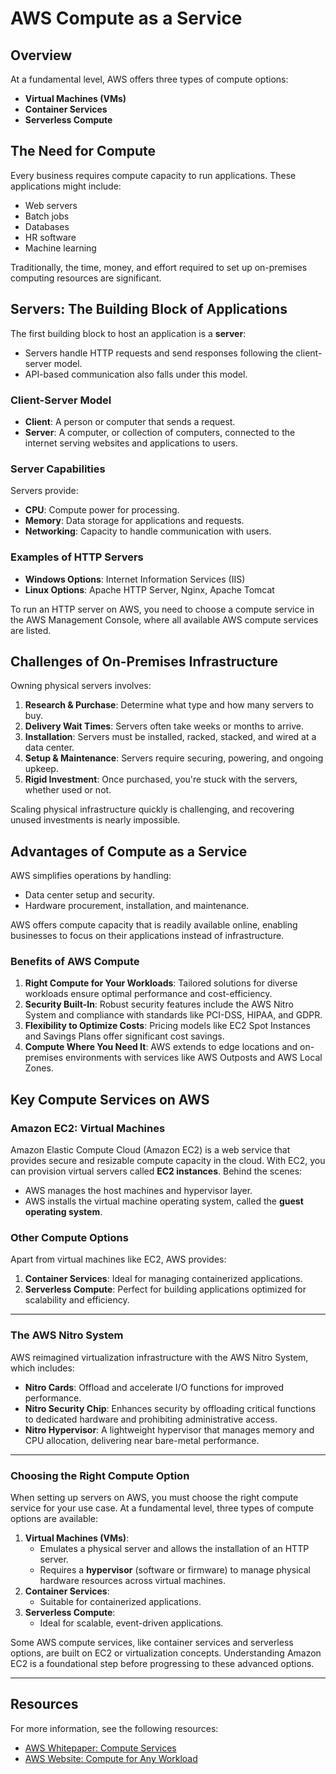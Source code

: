 # AWS Compute as a Service

## Overview
At a fundamental level, AWS offers three types of compute options:
- **Virtual Machines (VMs)**
- **Container Services**
- **Serverless Compute**

## The Need for Compute
Every business requires compute capacity to run applications. These applications might include:
- Web servers
- Batch jobs
- Databases
- HR software
- Machine learning

Traditionally, the time, money, and effort required to set up on-premises computing resources are significant.

## Servers: The Building Block of Applications
The first building block to host an application is a **server**:
- Servers handle HTTP requests and send responses following the client-server model.
- API-based communication also falls under this model.

### Client-Server Model
- **Client**: A person or computer that sends a request.
- **Server**: A computer, or collection of computers, connected to the internet serving websites and applications to users.

### Server Capabilities
Servers provide:
- **CPU**: Compute power for processing.
- **Memory**: Data storage for applications and requests.
- **Networking**: Capacity to handle communication with users.

### Examples of HTTP Servers
- **Windows Options**: Internet Information Services (IIS)
- **Linux Options**: Apache HTTP Server, Nginx, Apache Tomcat

To run an HTTP server on AWS, you need to choose a compute service in the AWS Management Console, where all available AWS compute services are listed.

## Challenges of On-Premises Infrastructure
Owning physical servers involves:
1. **Research & Purchase**: Determine what type and how many servers to buy.
2. **Delivery Wait Times**: Servers often take weeks or months to arrive.
3. **Installation**: Servers must be installed, racked, stacked, and wired at a data center.
4. **Setup & Maintenance**: Servers require securing, powering, and ongoing upkeep.
5. **Rigid Investment**: Once purchased, you're stuck with the servers, whether used or not.

Scaling physical infrastructure quickly is challenging, and recovering unused investments is nearly impossible.

## Advantages of Compute as a Service
AWS simplifies operations by handling:
- Data center setup and security.
- Hardware procurement, installation, and maintenance.

AWS offers compute capacity that is readily available online, enabling businesses to focus on their applications instead of infrastructure.

### Benefits of AWS Compute
1. **Right Compute for Your Workloads**: Tailored solutions for diverse workloads ensure optimal performance and cost-efficiency.
2. **Security Built-In**: Robust security features include the AWS Nitro System and compliance with standards like PCI-DSS, HIPAA, and GDPR.
3. **Flexibility to Optimize Costs**: Pricing models like EC2 Spot Instances and Savings Plans offer significant cost savings.
4. **Compute Where You Need It**: AWS extends to edge locations and on-premises environments with services like AWS Outposts and AWS Local Zones.

## Key Compute Services on AWS

### Amazon EC2: Virtual Machines
Amazon Elastic Compute Cloud (Amazon EC2) is a web service that provides secure and resizable compute capacity in the cloud. With EC2, you can provision virtual servers called **EC2 instances**. Behind the scenes:
- AWS manages the host machines and hypervisor layer.
- AWS installs the virtual machine operating system, called the **guest operating system**.

### Other Compute Options
Apart from virtual machines like EC2, AWS provides:
1. **Container Services**: Ideal for managing containerized applications.
2. **Serverless Compute**: Perfect for building applications optimized for scalability and efficiency.

---

### The AWS Nitro System
AWS reimagined virtualization infrastructure with the AWS Nitro System, which includes:
- **Nitro Cards**: Offload and accelerate I/O functions for improved performance.
- **Nitro Security Chip**: Enhances security by offloading critical functions to dedicated hardware and prohibiting administrative access.
- **Nitro Hypervisor**: A lightweight hypervisor that manages memory and CPU allocation, delivering near bare-metal performance.

---

### Choosing the Right Compute Option
When setting up servers on AWS, you must choose the right compute service for your use case. At a fundamental level, three types of compute options are available:
1. **Virtual Machines (VMs)**:
   - Emulates a physical server and allows the installation of an HTTP server.
   - Requires a **hypervisor** (software or firmware) to manage physical hardware resources across virtual machines.
2. **Container Services**:
   - Suitable for containerized applications.
3. **Serverless Compute**:
   - Ideal for scalable, event-driven applications.

Some AWS compute services, like container services and serverless options, are built on EC2 or virtualization concepts. Understanding Amazon EC2 is a foundational step before progressing to these advanced options.

---

## Resources
For more information, see the following resources:
- [AWS Whitepaper: Compute Services](https://docs.aws.amazon.com/whitepapers/latest/aws-overview/compute-services.html)
- [AWS Website: Compute for Any Workload](https://aws.amazon.com/products/compute/)
